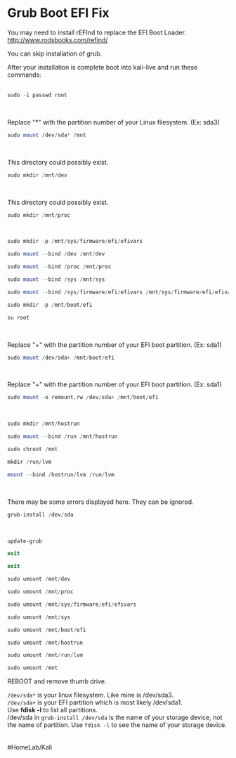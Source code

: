 # Grub Boot EFI Fix

You may need to install rEFInd to replace the EFI Boot Loader.
http://www.rodsbooks.com/refind/

You can skip installation of grub.

After your installation is complete boot into kali-live and run these commands:
<br/>
<br/>
```powershell
sudo -i passwd root
```
<br/>

Replace "*" with the partition number of your Linux filesystem. (Ex: sda3)
```powershell
sudo mount /dev/sda* /mnt
```
<br/>

This directory could possibly exist.
```powershell
sudo mkdir /mnt/dev
```
<br/>

This directory could possibly exist.
```powershell
sudo mkdir /mnt/proc
```
<br/>

```powershell
sudo mkdir -p /mnt/sys/firmware/efi/efivars
```
```powershell
sudo mount --bind /dev /mnt/dev
```
```powershell
sudo mount --bind /proc /mnt/proc
```
```powershell
sudo mount --bind /sys /mnt/sys
```
```powershell
sudo mount --bind /sys/firmware/efi/efivars /mnt/sys/firmware/efi/efivars
```
```powershell
sudo mkdir -p /mnt/boot/efi
```
```powershell
su root
```
<br/>

Replace "+" with the partition number of your EFI boot partition. (Ex: sda1)
```powershell
sudo mount /dev/sda+ /mnt/boot/efi
```
<br/>

Replace "+" with the partition number of your EFI boot partition. (Ex: sda1)
```powershell
sudo mount -o remount,rw /dev/sda+ /mnt/boot/efi
```
<br/>

```powershell
sudo mkdir /mnt/hostrun
```
```powershell
sudo mount --bind /run /mnt/hostrun
```
```powershell
sudo chroot /mnt
```
```powershell
mkdir /run/lvm
```
```powershell
mount --bind /hostrun/lvm /run/lvm
```
<br/>

There may be some errors displayed here. They can be ignored.
```powershell
grub-install /dev/sda
```
<br/>

```powershell
update-grub
```
```powershell
exit
```
```powershell
exit
```
```powershell
sudo umount /mnt/dev
```
```powershell
sudo umount /mnt/proc
```
```powershell
sudo umount /mnt/sys/firmware/efi/efivars
```
```powershell
sudo umount /mnt/sys
```
```powershell
sudo umount /mnt/boot/efi
```
```powershell
sudo umount /mnt/hostrun
```
```powershell
sudo umount /mnt/run/lvm
```
```powershell
sudo umount /mnt
```

REBOOT and remove thumb drive.

``/dev/sda*`` is your linux filesystem. Like mine is /dev/sda3.<br/>
``/dev/sda+`` is your EFI partition which is most likely /dev/sda1.<br/>
Use **fdisk -l** to list all partitions.<br/>
/dev/sda in ``grub-install /dev/sda`` is the name of your storage device, not the name of partition. Use ``fdisk -l`` to see the name of your storage device.
<br/><br/><br/>
#HomeLab/Kali